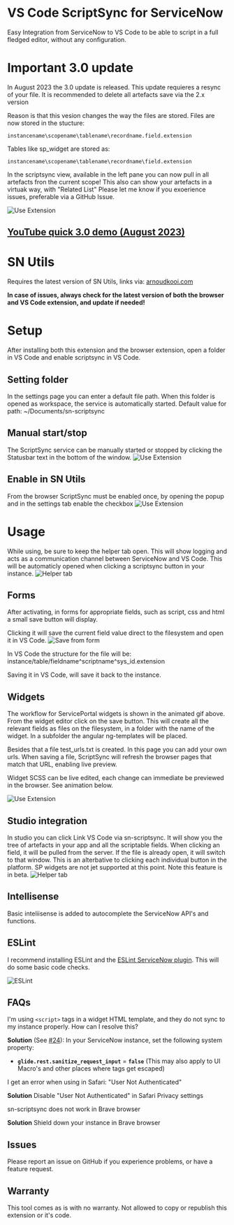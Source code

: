 # VS Code ScriptSync for ServiceNow
Easy Integration from ServiceNow to VS Code to be able to script in a full fledged editor, without any configuration.

# Important 3.0 update
In August 2023 the 3.0 update is released.
This update requieres a resync of your file.
It is recommended to delete all artefacts save via the 2.x version

Reason is that this vesion changes the way the files are stored.
Files are now stored in the stucture:

`instancename\scopename\tablename\recordname.field.extension`

Tables like sp_widget are stored as:

`instancename\scopename\tablename\recordname\field.extension`

In the scriptsync view, available in the left pane you can now pull in all artefacts fron the current scope!
This also can show your artefacts in a virtuak way, with "Related List"
Please let me know if you exoerience issues, preferable via a GitHub Issue.


![Use Extension](img/sn-scriptsync.gif)

## [YouTube quick 3.0 demo (August 2023)](https://www.youtube.com/watch?v=cpyasfe93kQ)

# SN Utils
Requires the latest version of SN Utils, links via: 
[arnoudkooi.com](https://arnoudkooi.com)  

**In case of issues, always check for the latest version of both the browser and VS Code extension, and update if needed!**

# Setup
After installing both this extension and the browser extension, open a folder in VS Code and enable scriptsync in VS Code.

## Setting folder
In the settings page you can enter a default file path.
When this folder is opened as workspace, the service is automatically started.
Default value for path: ~/Documents/sn-scriptsync


## Manual start/stop
The ScriptSync service can be manually started or stopped by clicking the Statusbar text in the bottom of the window.
![Use Extension](img/startstop.png)

## Enable in SN Utils
From the browser ScriptSync must be enabled once, by opening the popup and in the settings tab enable the checkbox 
![Use Extension](img/enablesnu.png)

# Usage
While using, be sure to keep the helper tab open. This will show logging and acts as a communication channel between ServiceNow and VS Code. This will be automaticly opened when clicking a scriptsync button in your instance.
![Helper tab](img/helpertab.png)

## Forms
After activating, in forms for appropriate fields, such as script, css and html a small save button will display.

Clicking it will save the current field value direct to the filesystem and open it in VS Code.
![Save from form](img/saveform.png)

In VS Code the structure for the file will be:
instance/table/fieldname^scriptname^sys_id.extension

Saving it in VS Code, will save it back to the instance.

## Widgets
The workflow for ServicePortal widgets is shown in the animated gif above. From the widget editor click on the save button.
This will create all the relevant fields as files on the filesystem, in a folder with the name of the widget.
In a subfolder the angular ng-templates will be placed.

Besides that a file test_urls.txt is created.
In this page you can add your own urls. When saving a file, ScriptSync will refresh the browser pages that match that URL, enabling live preview.

Widget SCSS can be live edited, each change can immediate be previewed in the browser. See animation below.

![Use Extension](img/sn-scriptsync-css.gif)

## Studio integration
In studio you can click Link VS Code via sn-scriptsync.
It will show you the tree of artefacts in your app and all the scriptable fields.
When clicking an field, it will be pulled from the server. If the file is already open, it will switch to that window.
This is an alterbative to clicking each individual button in the platform. SP widgets are not jet supported at this point.
Note this feature is in beta.
![Helper tab](img/treeview.gif)


## Intellisense
Basic inteliisense is added to autocomplete the ServiceNow API's and functions.

## ESLint
I recommend installing ESLint and the [ESLint ServiceNow plugin](https://www.npmjs.com/package/eslint-plugin-servicenow).
This will do some basic code checks.

![ESLint](img/eslint.png)

## FAQs

I'm using `<script>` tags in a widget HTML template, and they do not sync to my instance properly. How can I resolve this?

**Solution** (See [#24](https://github.com/arnoudkooi/sn-scriptsync/issues/24)): In your ServiceNow instance, set the following system property:
* **`glide.rest.sanitize_request_input`** = **`false`** 
(This may also apply to UI Macro's and other places where tags get escaped)

I get an error when using in Safari: "User Not Authenticated"

**Solution** Disable "User Not Authenticated" in Safari Privacy settings

sn-scriptsync does not work in Brave browser

**Solution** Shield down your instance in Brave browser


## Issues
Please report an issue on GitHub if you experience problems, or have a feature request.

## Warranty
This tool comes as is with no warranty.
Not allowed to copy or republish this extension or it's code.



